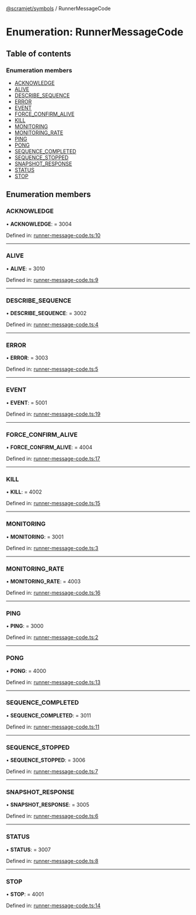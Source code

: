 [@scramjet/symbols](../README.md) / RunnerMessageCode

# Enumeration: RunnerMessageCode

## Table of contents

### Enumeration members

- [ACKNOWLEDGE](runnermessagecode.md#acknowledge)
- [ALIVE](runnermessagecode.md#alive)
- [DESCRIBE\_SEQUENCE](runnermessagecode.md#describe_sequence)
- [ERROR](runnermessagecode.md#error)
- [EVENT](runnermessagecode.md#event)
- [FORCE\_CONFIRM\_ALIVE](runnermessagecode.md#force_confirm_alive)
- [KILL](runnermessagecode.md#kill)
- [MONITORING](runnermessagecode.md#monitoring)
- [MONITORING\_RATE](runnermessagecode.md#monitoring_rate)
- [PING](runnermessagecode.md#ping)
- [PONG](runnermessagecode.md#pong)
- [SEQUENCE\_COMPLETED](runnermessagecode.md#sequence_completed)
- [SEQUENCE\_STOPPED](runnermessagecode.md#sequence_stopped)
- [SNAPSHOT\_RESPONSE](runnermessagecode.md#snapshot_response)
- [STATUS](runnermessagecode.md#status)
- [STOP](runnermessagecode.md#stop)

## Enumeration members

### ACKNOWLEDGE

• **ACKNOWLEDGE**: = 3004

Defined in: [runner-message-code.ts:10](https://github.com/scramjet-cloud-platform/scramjet-csi-dev/blob/61a9cb1/packages/symbols/src/runner-message-code.ts#L10)

___

### ALIVE

• **ALIVE**: = 3010

Defined in: [runner-message-code.ts:9](https://github.com/scramjet-cloud-platform/scramjet-csi-dev/blob/61a9cb1/packages/symbols/src/runner-message-code.ts#L9)

___

### DESCRIBE\_SEQUENCE

• **DESCRIBE\_SEQUENCE**: = 3002

Defined in: [runner-message-code.ts:4](https://github.com/scramjet-cloud-platform/scramjet-csi-dev/blob/61a9cb1/packages/symbols/src/runner-message-code.ts#L4)

___

### ERROR

• **ERROR**: = 3003

Defined in: [runner-message-code.ts:5](https://github.com/scramjet-cloud-platform/scramjet-csi-dev/blob/61a9cb1/packages/symbols/src/runner-message-code.ts#L5)

___

### EVENT

• **EVENT**: = 5001

Defined in: [runner-message-code.ts:19](https://github.com/scramjet-cloud-platform/scramjet-csi-dev/blob/61a9cb1/packages/symbols/src/runner-message-code.ts#L19)

___

### FORCE\_CONFIRM\_ALIVE

• **FORCE\_CONFIRM\_ALIVE**: = 4004

Defined in: [runner-message-code.ts:17](https://github.com/scramjet-cloud-platform/scramjet-csi-dev/blob/61a9cb1/packages/symbols/src/runner-message-code.ts#L17)

___

### KILL

• **KILL**: = 4002

Defined in: [runner-message-code.ts:15](https://github.com/scramjet-cloud-platform/scramjet-csi-dev/blob/61a9cb1/packages/symbols/src/runner-message-code.ts#L15)

___

### MONITORING

• **MONITORING**: = 3001

Defined in: [runner-message-code.ts:3](https://github.com/scramjet-cloud-platform/scramjet-csi-dev/blob/61a9cb1/packages/symbols/src/runner-message-code.ts#L3)

___

### MONITORING\_RATE

• **MONITORING\_RATE**: = 4003

Defined in: [runner-message-code.ts:16](https://github.com/scramjet-cloud-platform/scramjet-csi-dev/blob/61a9cb1/packages/symbols/src/runner-message-code.ts#L16)

___

### PING

• **PING**: = 3000

Defined in: [runner-message-code.ts:2](https://github.com/scramjet-cloud-platform/scramjet-csi-dev/blob/61a9cb1/packages/symbols/src/runner-message-code.ts#L2)

___

### PONG

• **PONG**: = 4000

Defined in: [runner-message-code.ts:13](https://github.com/scramjet-cloud-platform/scramjet-csi-dev/blob/61a9cb1/packages/symbols/src/runner-message-code.ts#L13)

___

### SEQUENCE\_COMPLETED

• **SEQUENCE\_COMPLETED**: = 3011

Defined in: [runner-message-code.ts:11](https://github.com/scramjet-cloud-platform/scramjet-csi-dev/blob/61a9cb1/packages/symbols/src/runner-message-code.ts#L11)

___

### SEQUENCE\_STOPPED

• **SEQUENCE\_STOPPED**: = 3006

Defined in: [runner-message-code.ts:7](https://github.com/scramjet-cloud-platform/scramjet-csi-dev/blob/61a9cb1/packages/symbols/src/runner-message-code.ts#L7)

___

### SNAPSHOT\_RESPONSE

• **SNAPSHOT\_RESPONSE**: = 3005

Defined in: [runner-message-code.ts:6](https://github.com/scramjet-cloud-platform/scramjet-csi-dev/blob/61a9cb1/packages/symbols/src/runner-message-code.ts#L6)

___

### STATUS

• **STATUS**: = 3007

Defined in: [runner-message-code.ts:8](https://github.com/scramjet-cloud-platform/scramjet-csi-dev/blob/61a9cb1/packages/symbols/src/runner-message-code.ts#L8)

___

### STOP

• **STOP**: = 4001

Defined in: [runner-message-code.ts:14](https://github.com/scramjet-cloud-platform/scramjet-csi-dev/blob/61a9cb1/packages/symbols/src/runner-message-code.ts#L14)
